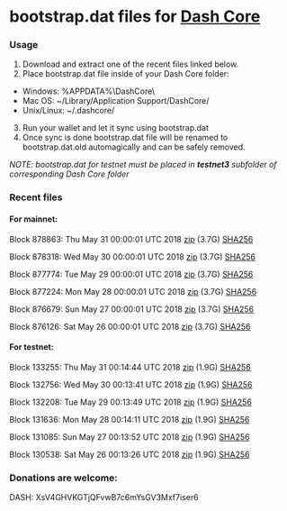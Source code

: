 # bootstrap.dat files for [Dash Core](https://www.dash.org)

### Usage

1. Download and extract one of the recent files linked below.
2. Place bootstrap.dat file inside of your Dash Core folder:
 - Windows: %APPDATA%\DashCore\
 - Mac OS: ~/Library/Application Support/DashCore/
 - Unix/Linux: ~/.dashcore/
3. Run your wallet and let it sync using bootstrap.dat
4. Once sync is done bootstrap.dat file will be renamed to bootstrap.dat.old automagically and can be safely removed.

_NOTE: bootstrap.dat for testnet must be placed in **testnet3** subfolder of corresponding Dash Core folder_

### Recent files

#### For mainnet:

Block 878863: Thu May 31 00:00:01 UTC 2018 [zip](https://dash-bootstrap.ams3.digitaloceanspaces.com/mainnet/2018-05-31/bootstrap.dat.zip) (3.7G) [SHA256](https://dash-bootstrap.ams3.digitaloceanspaces.com/mainnet/2018-05-31/sha256.txt)

Block 878318: Wed May 30 00:00:01 UTC 2018 [zip](https://dash-bootstrap.ams3.digitaloceanspaces.com/mainnet/2018-05-30/bootstrap.dat.zip) (3.7G) [SHA256](https://dash-bootstrap.ams3.digitaloceanspaces.com/mainnet/2018-05-30/sha256.txt)

Block 877774: Tue May 29 00:00:01 UTC 2018 [zip](https://dash-bootstrap.ams3.digitaloceanspaces.com/mainnet/2018-05-29/bootstrap.dat.zip) (3.7G) [SHA256](https://dash-bootstrap.ams3.digitaloceanspaces.com/mainnet/2018-05-29/sha256.txt)

Block 877224: Mon May 28 00:00:01 UTC 2018 [zip](https://dash-bootstrap.ams3.digitaloceanspaces.com/mainnet/2018-05-28/bootstrap.dat.zip) (3.7G) [SHA256](https://dash-bootstrap.ams3.digitaloceanspaces.com/mainnet/2018-05-28/sha256.txt)

Block 876679: Sun May 27 00:00:01 UTC 2018 [zip](https://dash-bootstrap.ams3.digitaloceanspaces.com/mainnet/2018-05-27/bootstrap.dat.zip) (3.7G) [SHA256](https://dash-bootstrap.ams3.digitaloceanspaces.com/mainnet/2018-05-27/sha256.txt)

Block 876126: Sat May 26 00:00:01 UTC 2018 [zip](https://dash-bootstrap.ams3.digitaloceanspaces.com/mainnet/2018-05-26/bootstrap.dat.zip) (3.7G) [SHA256](https://dash-bootstrap.ams3.digitaloceanspaces.com/mainnet/2018-05-26/sha256.txt)


#### For testnet:

Block 133255: Thu May 31 00:14:44 UTC 2018 [zip](https://dash-bootstrap.ams3.digitaloceanspaces.com/testnet/2018-05-31/bootstrap.dat.zip) (1.9G) [SHA256](https://dash-bootstrap.ams3.digitaloceanspaces.com/testnet/2018-05-31/sha256.txt)

Block 132756: Wed May 30 00:13:41 UTC 2018 [zip](https://dash-bootstrap.ams3.digitaloceanspaces.com/testnet/2018-05-30/bootstrap.dat.zip) (1.9G) [SHA256](https://dash-bootstrap.ams3.digitaloceanspaces.com/testnet/2018-05-30/sha256.txt)

Block 132208: Tue May 29 00:13:49 UTC 2018 [zip](https://dash-bootstrap.ams3.digitaloceanspaces.com/testnet/2018-05-29/bootstrap.dat.zip) (1.9G) [SHA256](https://dash-bootstrap.ams3.digitaloceanspaces.com/testnet/2018-05-29/sha256.txt)

Block 131636: Mon May 28 00:14:11 UTC 2018 [zip](https://dash-bootstrap.ams3.digitaloceanspaces.com/testnet/2018-05-28/bootstrap.dat.zip) (1.9G) [SHA256](https://dash-bootstrap.ams3.digitaloceanspaces.com/testnet/2018-05-28/sha256.txt)

Block 131085: Sun May 27 00:13:52 UTC 2018 [zip](https://dash-bootstrap.ams3.digitaloceanspaces.com/testnet/2018-05-27/bootstrap.dat.zip) (1.9G) [SHA256](https://dash-bootstrap.ams3.digitaloceanspaces.com/testnet/2018-05-27/sha256.txt)

Block 130538: Sat May 26 00:13:26 UTC 2018 [zip](https://dash-bootstrap.ams3.digitaloceanspaces.com/testnet/2018-05-26/bootstrap.dat.zip) (1.9G) [SHA256](https://dash-bootstrap.ams3.digitaloceanspaces.com/testnet/2018-05-26/sha256.txt)


### Donations are welcome:

DASH: XsV4GHVKGTjQFvwB7c6mYsGV3Mxf7iser6
